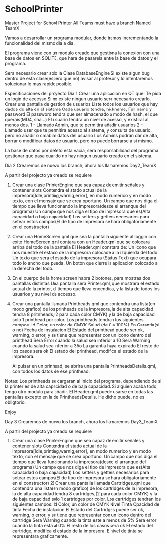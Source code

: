 SchoolPrinter
=============

Master Project for School Printer
All Teams must have a branch Named TeamX


Vamos a desarrollar un programa modular, donde iremos incrementando la funcionalidad del mismo dia a dia.

El programa viene con un modulo creado que gestiona la conexion con una base de datos en SQLITE, que hara de pasarela entre la base de datos y el programa.

Sera necesario crear solo la Clase DatabaseEngine
Si existe algun bug dentro de esta clase(espero que no) avisar al profesor y lo intentaremos solucionar lo mas rapido posible.


Especificaciones del proyecto
Dia 1
Crear una aplicacion en QT que:
  Te pida un login de accesso
    Si no existe ningun usuario sera necesario crearlo.
  Crear una pantalla de gestion de usuarios
    Liste todos los usuarios que hay dados de alta en el sistema
    Cada usuario tendra, nickname, Full name y password
    El password tendra que ser almacenado a modo de hash, el que querais(MD4, sha...)
    El usuario tendra un nivel de acesso, y existiral al menos dos.
      1 - Llamado Admin, que te permitira añadir usuarios
      2 - Llamado user que te permitira acesso al sistema, y consulta de usuario, pero no añadir o cmabiar datos del usuario
    Los Admins podran dar de alta, borrar o modificar datos de usuario, pero no puede borrarse a si mismo.

La base de datos por defeto esta vacia, sera responsabilidad del programa gestionar que pasa cuando no hay ningun usuario creado en el sistema.
    

Dia 2
Crearemos de nuevo los branch, ahora los llamaremos Day2_TeamX

A partir del projecto ya creado se requiere
  1) Crear una clase PrinterEngine que sea capaz de emitir señales y contener slots
    Contendra el stado actual de la impresora[Idle,printing,warnig,error], en modo numerico y en modo texto, con el mensaje       que se crea oportuno.
    Un campo que nos diga el tiempo que lleva funcionando la impresora(desde el arranque del programa)
    Un campo que nos diga el tipo de impresora que es(Alta capacidad o baja capacidad)
    Los setters y getters necesarios para setear estos campos(El de tipo de impresora se hara obligatoriamente en el              constructor)
    
  2) Crear una HomeScreen.qml que sea la pantalla siguiente al loggin con exito
    HomeScreen.qml contara con un Header.qml que se colocara arriba del todo de la pantalla
    El Header.qml constara de: 
      Un icono que nos muestre el estado de la impresora colocade  a la izquierda del todo.
      Un texto que sera el estado de la impresora (Status Text) que ocupara todo lo ancho que pueda.
      Un boton que cierre la aplicacion colocado a la derecha del todo.
  3) En el cuerpo de la home screen habra 2 botones, para mostras dos pantallas distintas
     Una pantalla sera Printer.qml, que mostrara el estado actual de la printer, el tiempo que lleva encendida, y la lista de todos los usuarios y su nivel de accesso.
  4) Crear una pantalla llamada Printheads.qml que contendra una lista(en modo grafico) de los prinheads de la impresora, la       de alta capacidad tendra 8 pritnheads,(2 para cada color CMYK) y la de baja capacidad solo 1 printhead por color.
      Los printheads tendran los siguientes campos.
        Id
        Color, un color de CMYK
        Salud (de 0 a 100%)
        En Garantia(si o no)
        Fecha de instalacion
      El Estado del printhead puede ser ok, warning, o error, y se tiene que representar con un icono dentro del printhead
      Sera Error cuando la salud sea inferior a 10
      Sera Warning cuando la salud sea inferior a 35o La garantia haya expirado
      El resto de los casos sera ok
      El estado del printhead, modifica el estado de la impresora.
      
      
      Al pulsar en un prinhead, se abrira una pantalla PrintheadsDetails.qml, con todos los datos de ese printhead. 
  
  
  Notas: 
  Los printheads se cargaran al inicio del programa, dependiendo de si la printer es de alta capacidad o de baja capacidad.
  Si alguien acaba todo, tengo otro modulo para añadir.
  El Header.qml puede usarse en todas las pantallas excepto en la de PrintheadsDetails. He dicho puede, no es obligtorio.
  
  Enjoy
  
  
  Day 3
  Crearemos de nuevo los branch, ahora los llamaremos Day3_TeamX

A partir del projecto ya creado se requiere
  1) Crear una clase PrinterEngine que sea capaz de emitir señales y contener slots
    Contendra el stado actual de la impresora[Idle,printing,warnig,error], en modo numerico y en modo texto, con el mensaje       que se crea oportuno.
    Un campo que nos diga el tiempo que lleva funcionando la impresora(desde el arranque del programa)
    Un campo que nos diga el tipo de impresora que es(Alta capacidad o baja capacidad)
    Los setters y getters necesarios para setear estos campos(El de tipo de impresora se hara obligatoriamente en el              constructor)
    2) Crear una pantalla llamada Cartridges.qml que contendra una lista(en modo grafico) de los cartridges de la impresora, la       de alta capacidad tendra 8 cartridges,(2 para cada color CMYK) y la de baja capacidad solo 1 cartridges por color.
      Los cartridges tendran los siguientes campos.
        Id
        Color, un color de CMYK
        Nivel Tinta
        Cpacidad de tinta
        Fecha de instalacion
      El Estado del Cartridges puede ser ok, warning, o error, y se tiene que representar con un icono dentro del cartridge
      Sera Warning cuando la tinta este a menos de 5%
      Sera error cuando la tinta esta al 0%
      El resto de los casos sera ok
      El estado del cartridge, modifica el estado de la impresora.
      E nivel de tinta se representara graficamente.
  
